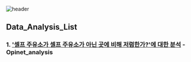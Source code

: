 ![header](https://capsule-render.vercel.app/api?type=waving&color=edf6f9&height=300&section=header&text=Hello%20I'm%20Sujin&animation=twinkling&fontAlign=70&fontSize=50&fontColor=0d1b2a)

## Data_Analysis_List

### 1. ['셀프 주유소가 셀프 주유소가 아닌 곳에 비해 저렴한가?'에 대한 분석](opinet_analysis/opinet-analysis.ipynb) - Opinet_analysis
